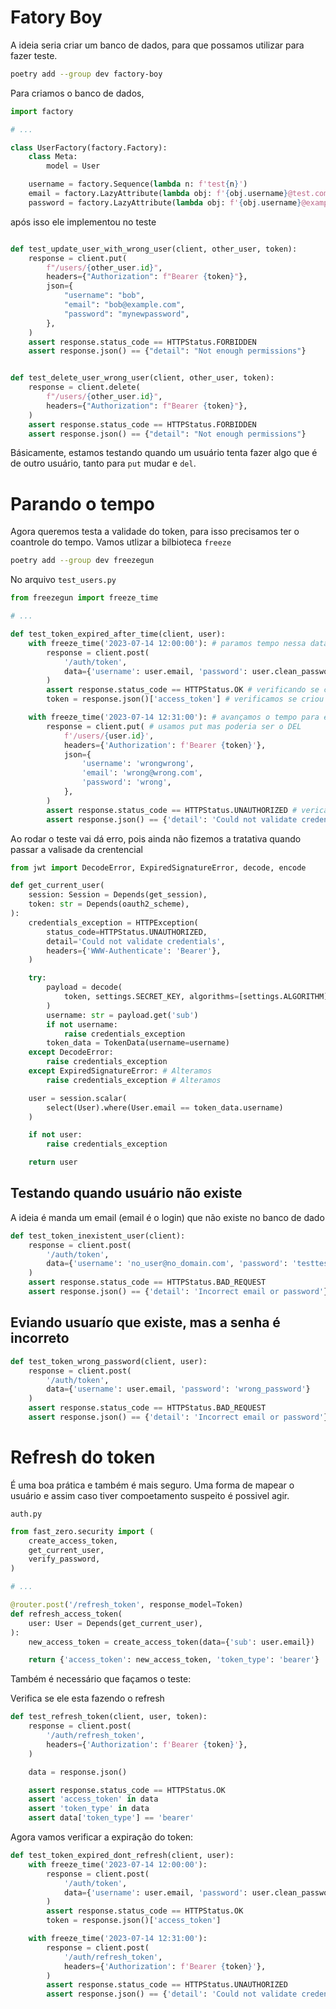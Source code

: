 # Fatory Boy 

A ideia seria criar um banco de dados, para que possamos utilizar para fazer teste. 

~~~ bash
poetry add --group dev factory-boy
~~~


Para criamos o banco de dados, 


~~~ python 
import factory

# ...

class UserFactory(factory.Factory):
    class Meta:
        model = User

    username = factory.Sequence(lambda n: f'test{n}')
    email = factory.LazyAttribute(lambda obj: f'{obj.username}@test.com')
    password = factory.LazyAttribute(lambda obj: f'{obj.username}@example.com')
~~~

após isso ele implementou no teste


~~~ python 

def test_update_user_with_wrong_user(client, other_user, token):
    response = client.put(
        f"/users/{other_user.id}",
        headers={"Authorization": f"Bearer {token}"},
        json={
            "username": "bob",
            "email": "bob@example.com",
            "password": "mynewpassword",
        },
    )
    assert response.status_code == HTTPStatus.FORBIDDEN
    assert response.json() == {"detail": "Not enough permissions"}


def test_delete_user_wrong_user(client, other_user, token):
    response = client.delete(
        f"/users/{other_user.id}",
        headers={"Authorization": f"Bearer {token}"},
    )
    assert response.status_code == HTTPStatus.FORBIDDEN
    assert response.json() == {"detail": "Not enough permissions"}

~~~ 

Básicamente, estamos testando quando um usuário tenta fazer algo que é de outro usuário, tanto para `put` mudar e `del`.


# Parando o tempo

Agora queremos testa a validade do token, para isso precisamos ter o coantrole do tempo. Vamos utlizar a bilbioteca `freeze`

~~~  bash 
poetry add --group dev freezegun
~~~ 

No arquivo `test_users.py`

~~~ python 
from freezegun import freeze_time

# ...

def test_token_expired_after_time(client, user):
    with freeze_time('2023-07-14 12:00:00'): # paramos tempo nessa data
        response = client.post(
            '/auth/token',
            data={'username': user.email, 'password': user.clean_password}, # criamos nosso token 
        )
        assert response.status_code == HTTPStatus.OK # verificando se criou corretamente
        token = response.json()['access_token'] # verificamos se criou corretamente 

    with freeze_time('2023-07-14 12:31:00'): # avançamos o tempo para essa data.
        response = client.put( # usamos put mas poderia ser o DEL
            f'/users/{user.id}',
            headers={'Authorization': f'Bearer {token}'}, 
            json={
                'username': 'wrongwrong',
                'email': 'wrong@wrong.com',
                'password': 'wrong',
            },
        )
        assert response.status_code == HTTPStatus.UNAUTHORIZED # vericando erro de não autolizado 
        assert response.json() == {'detail': 'Could not validate credentials'}
~~~

Ao rodar o teste vai dá erro, pois ainda não fizemos a tratativa quando passar a valisade da crentencial 


~~~ python 
from jwt import DecodeError, ExpiredSignatureError, decode, encode

def get_current_user(
    session: Session = Depends(get_session),
    token: str = Depends(oauth2_scheme),
):
    credentials_exception = HTTPException(
        status_code=HTTPStatus.UNAUTHORIZED,
        detail='Could not validate credentials',
        headers={'WWW-Authenticate': 'Bearer'},
    )

    try:
        payload = decode(
            token, settings.SECRET_KEY, algorithms=[settings.ALGORITHM]
        )
        username: str = payload.get('sub')
        if not username:
            raise credentials_exception
        token_data = TokenData(username=username)
    except DecodeError:
        raise credentials_exception
    except ExpiredSignatureError: # Alteramos
        raise credentials_exception # Alteramos 

    user = session.scalar(
        select(User).where(User.email == token_data.username)
    )

    if not user:
        raise credentials_exception

    return user
~~~ 

## Testando quando usuário não existe

A ideia é manda um email (email é o login) que não existe no banco de dado 

~~~ python 
def test_token_inexistent_user(client):
    response = client.post(
        '/auth/token',
        data={'username': 'no_user@no_domain.com', 'password': 'testtest'},
    )
    assert response.status_code == HTTPStatus.BAD_REQUEST
    assert response.json() == {'detail': 'Incorrect email or password'}

~~~


## Eviando usuarío que existe, mas a senha é incorreto 

~~~ python 
def test_token_wrong_password(client, user):
    response = client.post(
        '/auth/token',
        data={'username': user.email, 'password': 'wrong_password'}
    )
    assert response.status_code == HTTPStatus.BAD_REQUEST
    assert response.json() == {'detail': 'Incorrect email or password'}
~~~


# Refresh do token 

É uma boa prática e também é mais seguro.  Uma forma de mapear o usuário e assim caso tiver compoetamento suspeito é possivel agir. 

`auth.py`

~~~ python 
from fast_zero.security import (
    create_access_token,
    get_current_user,
    verify_password,
)

# ...

@router.post('/refresh_token', response_model=Token)
def refresh_access_token(
    user: User = Depends(get_current_user),
):
    new_access_token = create_access_token(data={'sub': user.email})

    return {'access_token': new_access_token, 'token_type': 'bearer'}

~~~ 


Também é necessário que façamos o teste:


Verifica se ele esta fazendo o refresh 
~~~ python 
def test_refresh_token(client, user, token):
    response = client.post(
        '/auth/refresh_token',
        headers={'Authorization': f'Bearer {token}'},
    )

    data = response.json()

    assert response.status_code == HTTPStatus.OK
    assert 'access_token' in data
    assert 'token_type' in data
    assert data['token_type'] == 'bearer'
~~~ 


Agora vamos verificar a expiração do token: 

~~~python
def test_token_expired_dont_refresh(client, user):
    with freeze_time('2023-07-14 12:00:00'):
        response = client.post(
            '/auth/token',
            data={'username': user.email, 'password': user.clean_password},
        )
        assert response.status_code == HTTPStatus.OK
        token = response.json()['access_token']

    with freeze_time('2023-07-14 12:31:00'):
        response = client.post(
            '/auth/refresh_token',
            headers={'Authorization': f'Bearer {token}'},
        )
        assert response.status_code == HTTPStatus.UNAUTHORIZED
        assert response.json() == {'detail': 'Could not validate credentials'}
~~~